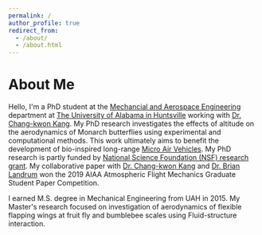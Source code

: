 ```yaml
---
permalink: /
author_profile: true
redirect_from: 
  - /about/
  - /about.html
---
```


# About Me

Hello, I'm a PhD student at the [Mechancial and Aerospace Engineering](https://www.uah.edu/eng/departments/mae) department at [The University of Alabama in Huntsville](https://www.uah.edu/) working with [Dr. Chang-kwon Kang](https://www.uah.edu/eng/faculty-staff/chang-kwon-kang). My PhD research investigates the effects of altitude on the aerodynamics of Monarch butterflies using experimental and computational methods. This work ultimately aims to benefit the development of bio-inspired long-range [Micro Air Vehicles](https://en.wikipedia.org/wiki/Micro_air_vehicle). My PhD research is partly funded by [National Science Foundation (NSF) research grant](https://www.uah.edu/news/research/nsf-grant-will-help-fund-engineering-professors-research-of-bio-inspired-micro-air-vehicles). My collaborative paper with [Dr. Chang-kwon Kang](https://butterfly.uah.edu/) and [Dr. Brian Landrum](https://www.uah.edu/eng/faculty-staff/d-brian-landrum) won the 2019 AIAA Atmospheric Flight Mechanics Graduate Student Paper Competition.  

I earned M.S. degree in Mechanical Engineering from UAH in 2015. My Master's research focused on investigation of aerodynamics of flexible flapping wings at fruit fly and bumblebee scales using Fluid-structure interaction. 


